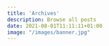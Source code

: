 ```yaml
---
title: 'Archives'
description: Browse all posts
date: 2021-08-01T11:11:11+01:00
image: "/images/banner.jpg"
---
```

